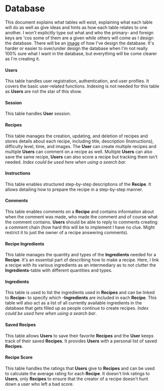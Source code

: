 # Database
This document explains what tables will exist, explaining what each table will do as well as give ideas and hints as how each table relates to one another. I won't explicitly type out what and who the primary- and foreign keys are 'cos some of them are a given while others will come as I design the database. There will be an [image]() of how I've design the database. It's harder or easier to over/under design the database when I'm not really 100% sure what I want in the database, but everything will be come clearer as I'm creating it. 

#### Users
This table handles user registration, authentication, and user profiles. It covers the basic user-related functions. Indexing is not needed for this table as **Users** are not the star of this show.

#### Session
This table handles **User** session.

#### Recipes
This table manages the creation, updating, and deletion of recipes and stores details about each recipe, including title, description (Instructions), difficulty level, time, and images. The **User** can create multiple recipes and multiple **Users** can comment on a recipe as well. Multiple **Users** can also save the same recipe, **Users** can also score a recipe but tracking them isn't needed. *Index could be used here when using a search bar*.  

#### Instructions
This table enables structured step-by-step descriptions of the **Recipe**. It allows detailing how to prepare the recipe in a step-by-step manner.

#### Comments
This table enables comments on a **Recipe** and contains information about when the comment was made, who made the comment and of course what the comment contains. **Users** should be able to reply to comments creating a comment chain (how hard this will be to implement I have no clue. Might restrict it to just the owner of a recipe answering comments).

#### Recipe Ingredients
This table manages the quantity and types of the **Ingredients** needed for a **Recipe**. It's an essential part of describing how to make a recipe. Here, I link a recipe with its various ingredients as an intermediary as to not clutter the **Ingredients**-table with different quantities and types.

#### Ingredients
This table is used to list the ingredients used in **Recipes** and can be linked to **Recipe-** to specify which **-Ingredients** are included in each **Recipe**. This table will also act as a list of all currently available ingredients in the database that gets filled up as people continue to create recipes. *Index could be used here when using a search bar*.

#### Saved Recipes
This table allows **Users** to save their favorite **Recipes** and the **User** keeps track of their saved **Recipes**. It provides **Users** with a personal list of saved **Recipes**.

#### Recipe Score
This table handles the ratings that **Users** give to **Recipes** and can be used to calculate the average rating for each **Recipe**. It doesn't link ratings to **Users**, only **Recipes** to ensure that the creator of a recipe doesn't hunt down a user who left a bad score.

